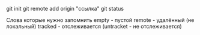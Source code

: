 git init <!-- Превращает папку в репозиторий  -->
git remote add origin "ссылка" <!-- привясывает папку в github -->
git status

Слова которые нужно запомнить
empty - пустой
remote - удалённый (не локальный)
tracked - отслеживается (untracket - не отслеживается)
